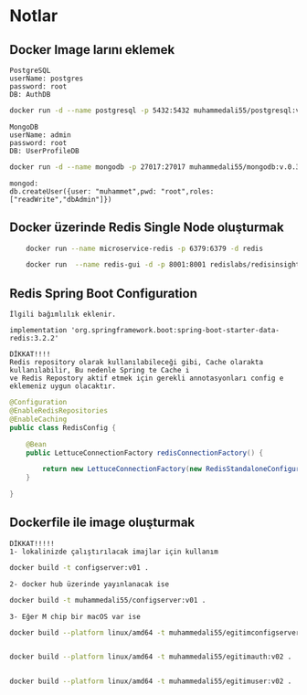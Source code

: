 # Notlar

## Docker Image larını eklemek

    PostgreSQL
    userName: postgres
    password: root
    DB: AuthDB
```bash
docker run -d --name postgresql -p 5432:5432 muhammedali55/postgresql:v.0.1
```
    MongoDB
    userName: admin
    password: root
    DB: UserProfileDB
```bash
docker run -d --name mongodb -p 27017:27017 muhammedali55/mongodb:v.0.3
```

    mongod: 
    db.createUser({user: "muhammet",pwd: "root",roles: ["readWrite","dbAdmin"]}) 

## Docker üzerinde Redis Single Node oluşturmak

```bash
    docker run --name microservice-redis -p 6379:6379 -d redis
```

```bash
    docker run  --name redis-gui -d -p 8001:8001 redislabs/redisinsight:1.14.0
```

## Redis Spring Boot Configuration
    İlgili bağımlılık eklenir.

    implementation 'org.springframework.boot:spring-boot-starter-data-redis:3.2.2'

    DİKKAT!!!!
    Redis repository olarak kullanılabileceği gibi, Cache olarakta kullanılabilir, Bu nedenle Spring te Cache i 
    ve Redis Repostory aktif etmek için gerekli annotasyonları config e eklemeniz uygun olacaktır.

```java
@Configuration
@EnableRedisRepositories
@EnableCaching
public class RedisConfig {

    @Bean
    public LettuceConnectionFactory redisConnectionFactory() {

        return new LettuceConnectionFactory(new RedisStandaloneConfiguration("localhost", 6379));
    }

}
```

## Dockerfile ile image oluşturmak
    DİKKAT!!!!!
    1- lokalinizde çalıştırılacak imajlar için kullanım
````bash
docker build -t configserver:v01 .
````
    2- docker hub üzerinde yayınlanacak ise
````bash
docker build -t muhammedali55/configserver:v01 .
````
    3- Eğer M chip bir macOS var ise 
````bash
docker build --platform linux/amd64 -t muhammedali55/egitimconfigserver:v01 .


docker build --platform linux/amd64 -t muhammedali55/egitimauth:v02 .


docker build --platform linux/amd64 -t muhammedali55/egitimuser:v02 .

````
